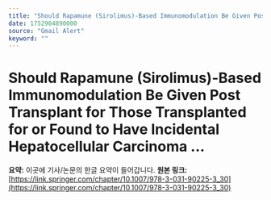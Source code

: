 ```yaml
---
title: "Should Rapamune (Sirolimus)-Based Immunomodulation Be Given Post Transplant for Those Transplanted for or Found to Have Incidental Hepatocellular Carcinoma …"
date: 1752904890000
source: "Gmail Alert"
keyword: ""
---
```

# Should Rapamune (Sirolimus)-Based Immunomodulation Be Given Post Transplant for Those Transplanted for or Found to Have Incidental Hepatocellular Carcinoma …
**요약:** 이곳에 기사/논문의 한글 요약이 들어갑니다.
**원본 링크:** [https://link.springer.com/chapter/10.1007/978-3-031-90225-3_30](https://link.springer.com/chapter/10.1007/978-3-031-90225-3_30)
